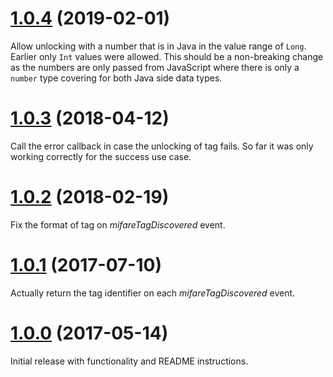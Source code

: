 <a name="1.0.4"></a>
# [1.0.4](https://github.com/RoopeHakulinen/cordova-plugin-mifare-ultralight/blob/master/CHANGELOG.md#1.0.4) (2019-02-01)

Allow unlocking with a number that is in Java in the value range of `Long`. Earlier only `Int` values were allowed. This should be a non-breaking change as the numbers are only passed from JavaScript where there is only a `number` type covering for both Java side data types.

<a name="1.0.3"></a>
# [1.0.3](https://github.com/RoopeHakulinen/cordova-plugin-mifare-ultralight/blob/master/CHANGELOG.md#1.0.3) (2018-04-12)

Call the error callback in case the unlocking of tag fails. So far it was only working correctly for the success use case.

<a name="1.0.2"></a>
# [1.0.2](https://github.com/RoopeHakulinen/cordova-plugin-mifare-ultralight/blob/master/CHANGELOG.md#1.0.2) (2018-02-19)

Fix the format of tag on _mifareTagDiscovered_ event.

<a name="1.0.1"></a>
# [1.0.1](https://github.com/RoopeHakulinen/cordova-plugin-mifare-ultralight/blob/master/CHANGELOG.md#1.0.1) (2017-07-10)

Actually return the tag identifier on each _mifareTagDiscovered_ event.

<a name="1.0.0"></a>
# [1.0.0](https://github.com/RoopeHakulinen/cordova-plugin-mifare-ultralight/blob/master/CHANGELOG.md#1.0.0) (2017-05-14)

Initial release with functionality and README instructions.
